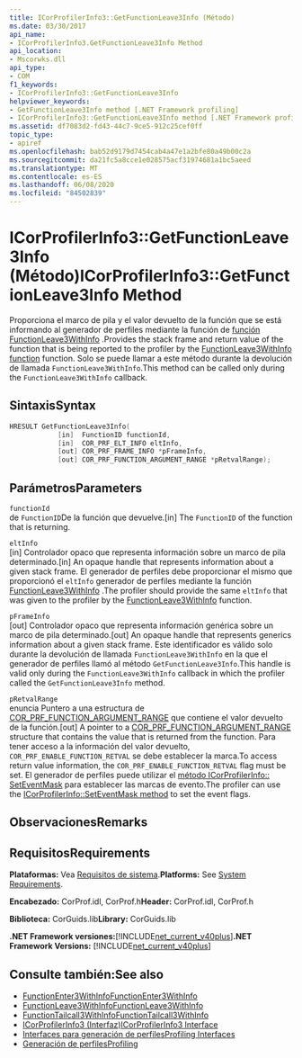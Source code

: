```yaml
---
title: ICorProfilerInfo3::GetFunctionLeave3Info (Método)
ms.date: 03/30/2017
api_name:
- ICorProfilerInfo3.GetFunctionLeave3Info Method
api_location:
- Mscorwks.dll
api_type:
- COM
f1_keywords:
- ICorProfilerInfo3::GetFunctionLeave3Info
helpviewer_keywords:
- GetFunctionLeave3Info method [.NET Framework profiling]
- ICorProfilerInfo3::GetFunctionLeave3Info method [.NET Framework profiling]
ms.assetid: df7083d2-fd43-44c7-9ce5-912c25cef0ff
topic_type:
- apiref
ms.openlocfilehash: bab52d9179d7454cab4a47e1a2bfe80a49b00c2a
ms.sourcegitcommit: da21fc5a8cce1e028575acf31974681a1bc5aeed
ms.translationtype: MT
ms.contentlocale: es-ES
ms.lasthandoff: 06/08/2020
ms.locfileid: "84502839"
---
```

# <a name="icorprofilerinfo3getfunctionleave3info-method"></a><span data-ttu-id="a95e2-102">ICorProfilerInfo3::GetFunctionLeave3Info (Método)</span><span class="sxs-lookup"><span data-stu-id="a95e2-102">ICorProfilerInfo3::GetFunctionLeave3Info Method</span></span>
<span data-ttu-id="a95e2-103">Proporciona el marco de pila y el valor devuelto de la función que se está informando al generador de perfiles mediante la función de [función FunctionLeave3WithInfo](functionleave3withinfo-function.md) .</span><span class="sxs-lookup"><span data-stu-id="a95e2-103">Provides the stack frame and return value of the function that is being reported to the profiler by the [FunctionLeave3WithInfo function](functionleave3withinfo-function.md) function.</span></span> <span data-ttu-id="a95e2-104">Solo se puede llamar a este método durante la devolución de llamada `FunctionLeave3WithInfo`.</span><span class="sxs-lookup"><span data-stu-id="a95e2-104">This method can be called only during the `FunctionLeave3WithInfo` callback.</span></span>  
  
## <a name="syntax"></a><span data-ttu-id="a95e2-105">Sintaxis</span><span class="sxs-lookup"><span data-stu-id="a95e2-105">Syntax</span></span>  
  
```cpp  
HRESULT GetFunctionLeave3Info(  
            [in]  FunctionID functionId,  
            [in]  COR_PRF_ELT_INFO eltInfo,  
            [out] COR_PRF_FRAME_INFO *pFrameInfo,  
            [out] COR_PRF_FUNCTION_ARGUMENT_RANGE *pRetvalRange);  
```  
  
## <a name="parameters"></a><span data-ttu-id="a95e2-106">Parámetros</span><span class="sxs-lookup"><span data-stu-id="a95e2-106">Parameters</span></span>  
 `functionId`  
 <span data-ttu-id="a95e2-107">de `FunctionID`De la función que devuelve.</span><span class="sxs-lookup"><span data-stu-id="a95e2-107">[in] The `FunctionID` of the function that is returning.</span></span>  
  
 `eltInfo`  
 <span data-ttu-id="a95e2-108">[in] Controlador opaco que representa información sobre un marco de pila determinado.</span><span class="sxs-lookup"><span data-stu-id="a95e2-108">[in] An opaque handle that represents information about a given stack frame.</span></span> <span data-ttu-id="a95e2-109">El generador de perfiles debe proporcionar el mismo que proporcionó el `eltInfo` generador de perfiles mediante la función [FunctionLeave3WithInfo](functionleave3withinfo-function.md) .</span><span class="sxs-lookup"><span data-stu-id="a95e2-109">The profiler should provide the same `eltInfo` that was given to the profiler by the [FunctionLeave3WithInfo](functionleave3withinfo-function.md) function.</span></span>  
  
 `pFrameInfo`  
 <span data-ttu-id="a95e2-110">[out] Controlador opaco que representa información genérica sobre un marco de pila determinado.</span><span class="sxs-lookup"><span data-stu-id="a95e2-110">[out] An opaque handle that represents generics information about a given stack frame.</span></span> <span data-ttu-id="a95e2-111">Este identificador es válido solo durante la devolución de llamada `FunctionLeave3WithInfo` en la que el generador de perfiles llamó al método `GetFunctionLeave3Info`.</span><span class="sxs-lookup"><span data-stu-id="a95e2-111">This handle is valid only during the `FunctionLeave3WithInfo` callback in which the profiler called the `GetFunctionLeave3Info` method.</span></span>  
  
 `pRetvalRange`  
 <span data-ttu-id="a95e2-112">enuncia Puntero a una estructura de [COR_PRF_FUNCTION_ARGUMENT_RANGE](cor-prf-function-argument-range-structure.md) que contiene el valor devuelto de la función.</span><span class="sxs-lookup"><span data-stu-id="a95e2-112">[out] A pointer to a [COR_PRF_FUNCTION_ARGUMENT_RANGE](cor-prf-function-argument-range-structure.md) structure that contains the value that is returned from the function.</span></span> <span data-ttu-id="a95e2-113">Para tener acceso a la información del valor devuelto, `COR_PRF_ENABLE_FUNCTION_RETVAL` se debe establecer la marca.</span><span class="sxs-lookup"><span data-stu-id="a95e2-113">To access return value information, the `COR_PRF_ENABLE_FUNCTION_RETVAL` flag must be set.</span></span> <span data-ttu-id="a95e2-114">El generador de perfiles puede utilizar el [método ICorProfilerInfo:: SetEventMask](icorprofilerinfo-seteventmask-method.md) para establecer las marcas de evento.</span><span class="sxs-lookup"><span data-stu-id="a95e2-114">The profiler can use the [ICorProfilerInfo::SetEventMask method](icorprofilerinfo-seteventmask-method.md) to set the event flags.</span></span>  
  
## <a name="remarks"></a><span data-ttu-id="a95e2-115">Observaciones</span><span class="sxs-lookup"><span data-stu-id="a95e2-115">Remarks</span></span>  
  
## <a name="requirements"></a><span data-ttu-id="a95e2-116">Requisitos</span><span class="sxs-lookup"><span data-stu-id="a95e2-116">Requirements</span></span>  
 <span data-ttu-id="a95e2-117">**Plataformas:** Vea [Requisitos de sistema](../../get-started/system-requirements.md).</span><span class="sxs-lookup"><span data-stu-id="a95e2-117">**Platforms:** See [System Requirements](../../get-started/system-requirements.md).</span></span>  
  
 <span data-ttu-id="a95e2-118">**Encabezado:** CorProf.idl, CorProf.h</span><span class="sxs-lookup"><span data-stu-id="a95e2-118">**Header:** CorProf.idl, CorProf.h</span></span>  
  
 <span data-ttu-id="a95e2-119">**Biblioteca:** CorGuids.lib</span><span class="sxs-lookup"><span data-stu-id="a95e2-119">**Library:** CorGuids.lib</span></span>  
  
 <span data-ttu-id="a95e2-120">**.NET Framework versiones:**[!INCLUDE[net_current_v40plus](../../../../includes/net-current-v40plus-md.md)]</span><span class="sxs-lookup"><span data-stu-id="a95e2-120">**.NET Framework Versions:** [!INCLUDE[net_current_v40plus](../../../../includes/net-current-v40plus-md.md)]</span></span>  
  
## <a name="see-also"></a><span data-ttu-id="a95e2-121">Consulte también:</span><span class="sxs-lookup"><span data-stu-id="a95e2-121">See also</span></span>

- [<span data-ttu-id="a95e2-122">FunctionEnter3WithInfo</span><span class="sxs-lookup"><span data-stu-id="a95e2-122">FunctionEnter3WithInfo</span></span>](functionenter3withinfo-function.md)
- [<span data-ttu-id="a95e2-123">FunctionLeave3WithInfo</span><span class="sxs-lookup"><span data-stu-id="a95e2-123">FunctionLeave3WithInfo</span></span>](functionleave3withinfo-function.md)
- [<span data-ttu-id="a95e2-124">FunctionTailcall3WithInfo</span><span class="sxs-lookup"><span data-stu-id="a95e2-124">FunctionTailcall3WithInfo</span></span>](functiontailcall3withinfo-function.md)
- [<span data-ttu-id="a95e2-125">ICorProfilerInfo3 (Interfaz)</span><span class="sxs-lookup"><span data-stu-id="a95e2-125">ICorProfilerInfo3 Interface</span></span>](icorprofilerinfo3-interface.md)
- [<span data-ttu-id="a95e2-126">Interfaces para generación de perfiles</span><span class="sxs-lookup"><span data-stu-id="a95e2-126">Profiling Interfaces</span></span>](profiling-interfaces.md)
- [<span data-ttu-id="a95e2-127">Generación de perfiles</span><span class="sxs-lookup"><span data-stu-id="a95e2-127">Profiling</span></span>](index.md)
